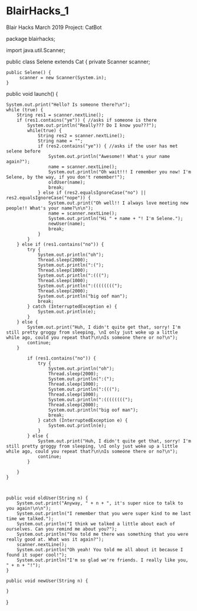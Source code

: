 # BlairHacks_1
Blair Hacks March 2019 Project: CatBot




package blairhacks;

import java.util.Scanner;

public class Selene extends Cat {
	private Scanner scanner;
	
	public Selene() {
		 scanner = new Scanner(System.in);
	}
	
	

public void launch() {

	System.out.print("Hello? Is someone there?\n");
	while (true) {
		String res1 = scanner.nextLine();
		if (res1.contains("ye")) { //asks if someone is there
			System.out.println("Really??? Do I know you???");
			while(true) {
				String res2 = scanner.nextLine();
				String name = "";
				if (res2.contains("ye")) { //asks if the user has met selene before
					System.out.println("Awesome!! What's your name again?");
					name = scanner.nextLine();
					System.out.println("Oh wait!!! I remember you now! I'm Selene, by the way, if you don't remember!");
					oldUser(name);
					break;
				} else if (res2.equalsIgnoreCase("no") || res2.equalsIgnoreCase("nope")) {
					System.out.print("Oh well!! I always love meeting new people!! What's your name?\n\n");
					name = scanner.nextLine();
					System.out.println("Hi " + name + "! I'm Selene.");
					newUser(name);
					break;
				}
			}	
		} else if (res1.contains("no")) {
			try {
				System.out.println("oh");
				Thread.sleep(2000);
				System.out.println(":(");
				Thread.sleep(1000);
				System.out.println(":(((");
				Thread.sleep(1000);
				System.out.println(":((((((((");
				Thread.sleep(2000);
				System.out.println("big oof man");
				break;
			} catch (InterruptedException e) {
				System.out.println(e);
			}
		} else {
			System.out.print("Huh, I didn't quite get that, sorry! I'm still pretty groggy from sleeping, \nI only just woke up a little while ago, could you repeat that?\n\nIs someone there or no?\n");
			continue;
		}
		
			if (res1.contains("no")) {
				try {
					System.out.println("oh");
					Thread.sleep(2000);
					System.out.println(":(");
					Thread.sleep(1000);
					System.out.println(":(((");
					Thread.sleep(1000);
					System.out.println(":((((((((");
					Thread.sleep(2000);
					System.out.println("big oof man");
					break;
				} catch (InterruptedException e) {
					System.out.println(e);
				}
			} else {
				System.out.print("Huh, I didn't quite get that, sorry! I'm still pretty groggy from sleeping, \nI only just woke up a little while ago, could you repeat that?\n\nIs someone there or no?\n");
				continue;
			}
		
		}
	}
	


	public void oldUser(String n) {
		System.out.print("Anyway, " + n + ", it's super nice to talk to you again!\n\n");
		System.out.println("I remember that you were super kind to me last time we talked.");
		System.out.println("I think we talked a little about each of ourselves. Can you remind me about you?");
		System.out.println("You told me there was something that you were really good at. What was it again?");
		scanner.nextLine();
		System.out.println("Oh yeah! You told me all about it because I found it super cool!");
		System.out.println("I'm so glad we're friends. I really like you, " + n + "!");
	}

	public void newUser(String n) {
	
	}


}





